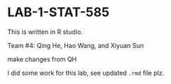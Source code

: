 # LAB-1-STAT-585

This is written in R studio.


Team #4: Qing He, Hao Wang, and Xiyuan Sun


make changes from QH


I did some work for this lab, see updated `.rmd` file plz. 
